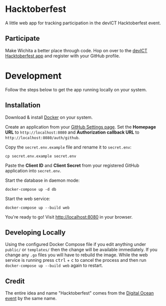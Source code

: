 # Hacktoberfest

A little web app for tracking participation in the devICT Hacktoberfest event.

## Participate

Make Wichita a better place through code. Hop on over to the
[devICT Hacktoberfest app](https://devict-hacktoberfest.herokuapp.com) and
register with your GitHub profile.

# Development

Follow the steps below to get the app running locally on your system.

## Installation

Download & install
[Docker](https://docs.docker.com/install/#supported-platforms) on your system.

Create an application from your
[GitHub Settings page](https://github.com/settings/applications/new). Set the
**Homepage URL** to `http://localhost:8080` and **Authorization callback URL**
to `http://localhost:8080/auth/github`.

Copy the `secret.env.example` file and rename it to `secret.env`:

```
cp secret.env.example secret.env
```

Paste the **Client ID** and **Client Secret** from your registered GitHub
application into `secret.env`.

Start the database in daemon mode:

```
docker-compose up -d db
```

Start the web service:

```
docker-compose up --build web
```

You're ready to go! Visit [http://localhost:8080](localhost:8080) in your
browser.

## Developing Locally

Using the configured Docker Compose file if you edit anything under `public/` or
`templates/` then the change will be available immediately. If you change any
`.go` files you will have to rebuild the image. While the web service is running
press <kbd>ctrl</kbd> + <kbd>c</kbd> to cancel the process and then run
`docker-compose up --build web` again to restart.

## Credit

The entire idea and name "Hacktoberfest" comes from the
[Digital Ocean event](https://hacktoberfest.digitalocean.com) by the same name.

